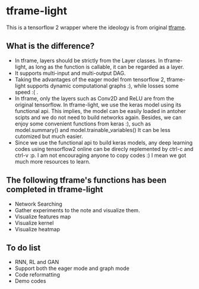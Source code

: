 # tframe-light
 This is a tensorflow 2 wrapper where the ideology is from original [tframe](https://github.com/WilliamRo/tframe).
 
## What is the difference?
* In tframe, layers should be strictly from the Layer classes. In tframe-light, as long as the function is callable, it can be regarded as a layer.
* It supports multi-input and multi-output DAG.
* Taking the advantages of the eager model from tensorflow 2, tframe-light supports dynamic computational graphs :), while losses some speed :( . 
* In tframe, only the layers such as Conv2D and ReLU are from the original tensorflow. In tframe-light, we use the keras model using its functional api. This implies, the model can be easily loaded in antoher scipts and we do not need to build networks again. Besides, we can enjoy some convenient functions from keras :), such as model.summary() and model.trainable_variables() It can be less cutomized but much easier.
* Since we use the functional api to build keras models, any deep learning codes using tensorflow2 online can be direcly replemented by ctrl-c and ctrl-v :p. I am not encouraging anyone to copy codes :) I mean we got much more resources to learn.

## The following tframe's functions has been completed in tframe-light
* Network Searching
* Gather experiments to the note and visualize them.
* Visualize features map
* Visualize kernel
* Visualize heatmap

## To do list
* RNN, RL and GAN
* Support both the eager mode and graph mode
* Code reformatting
* Demo codes
